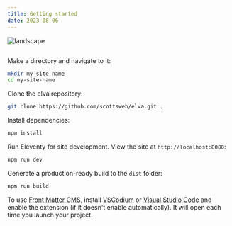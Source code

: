 ```yaml
---
title: Getting started
date: 2023-08-06
---
```


![landscape](https://applegate-paul.mo.cloudinary.net/zoom/142056.jpg)

<img data-src="https://res.cloudinary.com/paulapplegate-com/image/upload/c_limit,w_auto/dpr_auto,f_auto,q_auto/v1712432694/hillshire-farm-2_fx2mno.jpg" class="cld-responsive">


Make a directory and navigate to it:

``` bash
mkdir my-site-name
cd my-site-name
```

Clone the elva repository:

``` bash
git clone https://github.com/scottsweb/elva.git .
```

Install dependencies:

``` bash
npm install
```

Run Eleventy for site development. View the site at `http://localhost:8080`:

``` bash
npm run dev
```

Generate a production-ready build to the `dist` folder:

``` bash
npm run build
```

To use [Front Matter CMS](https://frontmatter.codes/), install [VSCodium](https://vscodium.com/) or [Visual Studio Code](https://code.visualstudio.com/) and enable the extension (if it doesn't enable automatically). It will open each time you launch your project.
